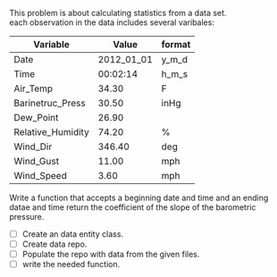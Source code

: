 This problem is about calculating statistics from a data set.  
each observation in the data includes several varibales:


|     Variable      |   Value    | format |
|-------------------|------------|--------|
| Date              | 2012_01_01 | y_m_d  |
| Time              | 00:02:14   | h_m_s  |
| Air_Temp          | 34.30      | F      |
| Barinetruc_Press  | 30.50      | inHg   |
| Dew_Point         | 26.90      |        |
| Relative_Humidity | 74.20      | %      |
| Wind_Dir          | 346.40     | deg    |
| Wind_Gust         | 11.00      | mph    |
| Wind_Speed        | 3.60       | mph    |


Write a function that accepts a beginning date and time and an ending datae and time
return the coefficient of the slope of the barometric pressure.  

- [ ] Create an data entity class.  
- [ ] Create data repo.  
- [ ] Populate the repo with data from the given files.  
- [ ] write the needed function.  
